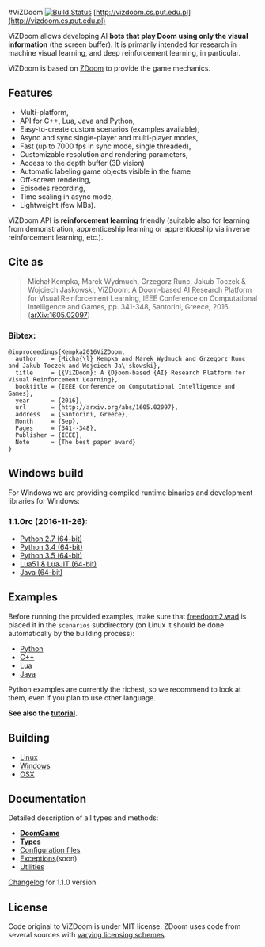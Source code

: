 #ViZDoom [![Build Status](https://travis-ci.org/Marqt/ViZDoom.svg?branch=master)](https://travis-ci.org/Marqt/ViZDoom)
[http://vizdoom.cs.put.edu.pl](http://vizdoom.cs.put.edu.pl)

ViZDoom allows developing AI **bots that play Doom using only the visual information** (the screen buffer). It is primarily intended for research in machine visual learning, and deep reinforcement learning, in particular.

ViZDoom is based on [ZDoom](https://github.com/rheit/zdoom) to provide the game mechanics.

## Features
- Multi-platform,
- API for C++, Lua, Java and Python,
- Easy-to-create custom scenarios (examples available),
- Async and sync single-player and multi-player modes,
- Fast (up to 7000 fps in sync mode, single threaded),
- Customizable resolution and rendering parameters,
- Access to the depth buffer (3D vision)
- Automatic labeling game objects visible in the frame
- Off-screen rendering,
- Episodes recording,
- Time scaling in async mode,
- Lightweight (few MBs).

ViZDoom API is **reinforcement learning** friendly (suitable also for learning from demonstration, apprenticeship learning or apprenticeship via inverse reinforcement learning, etc.).


## Cite as

>Michał Kempka, Marek Wydmuch, Grzegorz Runc, Jakub Toczek & Wojciech Jaśkowski, ViZDoom: A Doom-based AI Research Platform for Visual Reinforcement Learning, IEEE Conference on Computational Intelligence and Games, pp. 341-348, Santorini, Greece, 2016	([arXiv:1605.02097](http://arxiv.org/abs/1605.02097))
### Bibtex:
```
@inproceedings{Kempka2016ViZDoom,
  author    = {Micha{\l} Kempka and Marek Wydmuch and Grzegorz Runc and Jakub Toczek and Wojciech Ja\'skowski},
  title     = {{ViZDoom}: A {D}oom-based {AI} Research Platform for Visual Reinforcement Learning},
  booktitle = {IEEE Conference on Computational Intelligence and Games},  
  year      = {2016},
  url       = {http://arxiv.org/abs/1605.02097},
  address   = {Santorini, Greece},
  Month     = {Sep},
  Pages     = {341--348},
  Publisher = {IEEE},
  Note      = {The best paper award}
}
```

## Windows build
For Windows we are providing compiled runtime binaries and development libraries for Windows:

### 1.1.0rc (2016-11-26):
- [Python 2.7 (64-bit)](https://github.com/Marqt/ViZDoom/releases/download/1.1.0rca/ViZDoom-1.1.0rc-Win-Python27-x86_64.zip)
- [Python 3.4 (64-bit)](https://github.com/Marqt/ViZDoom/releases/download/1.1.0rca/ViZDoom-1.1.0rc-Win-Python34-x86_64.zip)
- [Python 3.5 (64-bit)](https://github.com/Marqt/ViZDoom/releases/download/1.1.0rca/ViZDoom-1.1.0rc-Win-Python35-x86_64.zip)
- [Lua51 & LuaJIT (64-bit)](https://github.com/Marqt/ViZDoom/releases/download/1.1.0rca/ViZDoom-1.1.0rc-Win-Lua51-LuaJIT-x86_64.zip)
- [Java (64-bit)](https://github.com/Marqt/ViZDoom/releases/download/1.1.0rca/ViZDoom-1.1.0rc-Win-Java-x86_64.zip)


## Examples

Before running the provided examples, make sure that [freedoom2.wad](https://freedoom.github.io/download.html) is placed it in the ``scenarios`` subdirectory (on Linux it should be done automatically by the building process):

- [Python](examples/python)
- [C++](examples/c%2B%2B)
- [Lua](examples/lua)
- [Java](examples/java)

Python examples are currently the richest, so we recommend to look at them, even if you plan to use other language.

**See also the [tutorial](http://vizdoom.cs.put.edu.pl/tutorial).**


## Building

- [Linux](doc/Building.md#linux)
- [Windows](doc/Building.md#windows)
- [OSX](doc/Building.md#osx)


## Documentation

Detailed description of all types and methods:

- **[DoomGame](doc/DoomGame.md)**
- **[Types](doc/Types.md)**
- [Configuration files](doc/ConfigFile.md)
- [Exceptions](doc/Exceptions.md)(soon)
- [Utilities](doc/Utilities.md)

[Changelog](doc/Changelog.md) for 1.1.0 version.


## License

Code original to ViZDoom is under MIT license. ZDoom uses code from several sources with [varying licensing schemes](http://zdoom.org/wiki/license).
